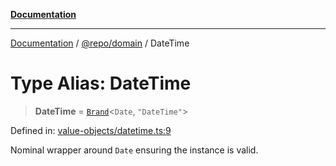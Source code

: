 [**Documentation**](../../../README.md)

***

[Documentation](../../../README.md) / [@repo/domain](../README.md) / DateTime

# Type Alias: DateTime

> **DateTime** = [`Brand`](Brand.md)\<`Date`, `"DateTime"`\>

Defined in: [value-objects/datetime.ts:9](https://github.com/o3osatoshi/experiment/blob/54ab00df974a3e9f8283fbcd8c611ed1e0274132/packages/domain/src/value-objects/datetime.ts#L9)

Nominal wrapper around `Date` ensuring the instance is valid.
